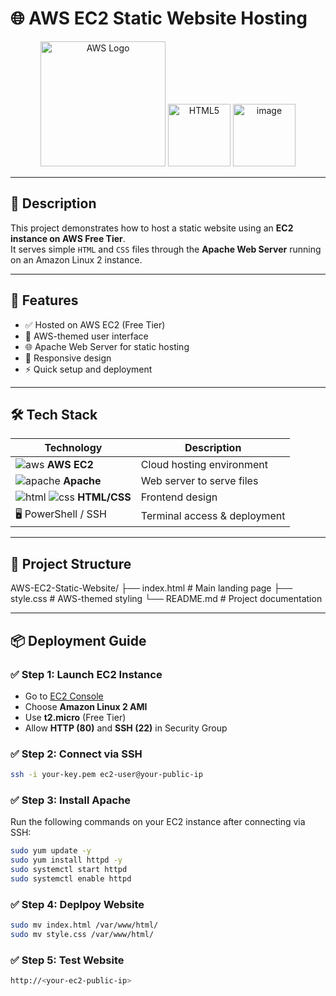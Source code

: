 # 🌐 AWS EC2 Static Website Hosting

<p align="center">
  <img src="https://a0.awsstatic.com/libra-css/images/logos/aws_logo_smile_1200x630.png" alt="AWS Logo" width="200"/>
  <img src="https://img.icons8.com/color/48/000000/html-5--v1.png" alt="HTML5" width="100" />
  <img width="100" height="100" alt="image" src="https://github.com/user-attachments/assets/38de4ae7-518f-47ff-8a72-de2bfa7f026e" />

</p>

---

## 📝 Description

This project demonstrates how to host a static website using an **EC2 instance on AWS Free Tier**.  
It serves simple `HTML` and `CSS` files through the **Apache Web Server** running on an Amazon Linux 2 instance.

---

## 🚀 Features

- ✅ Hosted on AWS EC2 (Free Tier)
- 🎨 AWS-themed user interface
- 🌐 Apache Web Server for static hosting
- 🧾 Responsive design
- ⚡ Quick setup and deployment

---

## 🛠️ Tech Stack

| Technology | Description                      |
|------------|----------------------------------|
| ![aws](https://img.icons8.com/color/48/000000/amazon-web-services.png) **AWS EC2** | Cloud hosting environment |
| ![apache](https://github.com/user-attachments/assets/9d25fb24-cae2-46a7-bf05-c024acb27a41) **Apache** | Web server to serve files |
| ![html](https://img.icons8.com/color/48/000000/html-5--v1.png) ![css](https://img.icons8.com/color/48/000000/css3.png) **HTML/CSS** | Frontend design |
| 🖥️ PowerShell / SSH | Terminal access & deployment |

---

## 📁 Project Structure

AWS-EC2-Static-Website/
├── index.html # Main landing page
├── style.css # AWS-themed styling
└── README.md # Project documentation

---

## 📦 Deployment Guide

### ✅ Step 1: Launch EC2 Instance
- Go to [EC2 Console](https://console.aws.amazon.com/ec2/)
- Choose **Amazon Linux 2 AMI**
- Use **t2.micro** (Free Tier)
- Allow **HTTP (80)** and **SSH (22)** in Security Group

### ✅ Step 2: Connect via SSH
```bash
ssh -i your-key.pem ec2-user@your-public-ip
```


### ✅ Step 3: Install Apache
Run the following commands on your EC2 instance after connecting via SSH:

```bash
sudo yum update -y
sudo yum install httpd -y
sudo systemctl start httpd
sudo systemctl enable httpd
```

### ✅ Step 4: Deplpoy Website
```bash
sudo mv index.html /var/www/html/
sudo mv style.css /var/www/html/
```

### ✅ Step 5: Test Website
```bash
http://<your-ec2-public-ip>
```
